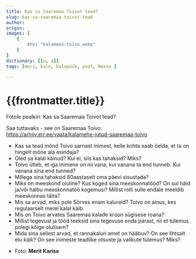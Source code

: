 ```yaml
---
title: Kas sa Saaremaa Toivot tead?
slug: kas-sa-saaremaa-toivot-tead
author: 
origin:  
images: [
    {
        src: "kalamees-toivo.webp"
    }
]
dictionary: [[a, a]]
tags: [meri, kala, kalapüük, paat, Nasva ]

---
```



<h1 class="story-h1">
    {{frontmatter.title}}
</h1>

Fotole pealkiri: Kas sa Saaremaa Toivot tead? 

Saa tuttavaks - see on Saaremaa Toivo: https://arhiiv.err.ee/vaata/kalamehe-jutud-saaremaa-toivo




<!-- <story-author :author="frontmatter.author" :origin="frontmatter.origin" /> -->
<!-- <story-dictionary :terms="frontmatter.dictionary" /> -->

<details-wrapper summary="Mõtlemiseks ja arutlemiseks">

- Kas sa tead mõnd Toivo sarnast inimest, kelle kohta saab öelda, et ta on hingelt mõne ala esindaja?
- Oled sa kalal käinud? Kui ei, siis kas tahaksid? Miks?
- Toivo ütleb, et iga inimene on nii vana, kui vanana ta end tunneb. Kui vanana sina end tunned?
- Millega sina tahaksid 80aastaselt oma päevi sisustada?
- Miks on meeskond oluline? Kus koged sina meeskonnatööd? On sul häid ja/või halbu meeskonnatöö kogemusi? Millist rolli sulle endale meeldib meeskonnas täita?
- Mis sa arvad, miks pole Sõrves enam kalureid? Toivo on ainus, kes regulaarselt merel kalal käib.
- Mis on Toivo arvates Saaremaa kalade kroon sügisese roana? 
- Millist tegevust ja tööd teeksid sina tegevuse enda pärast, nii et tulemus polegi kõige olulisem?
- Mida sina sellest arvad, et rannakaluri amet on hääbuv? On see lihtsalt elu käik? On see inimeste teadlike otsuste ja valikute tulemus? Miks?

</details-wrapper>


<details-wrapper summary="Allikad" class="text-sm" icon="IconSources">

- Foto: **Merit Karise**

</details-wrapper>

